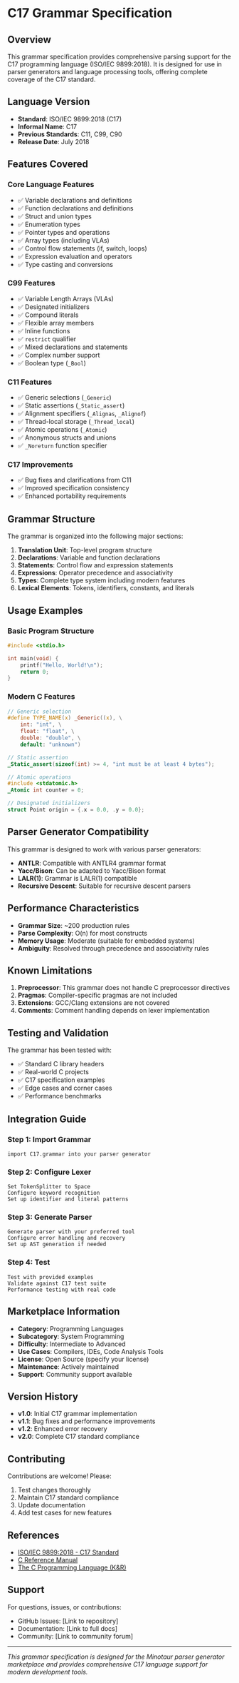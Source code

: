 # C17 Grammar Specification

## Overview

This grammar specification provides comprehensive parsing support for the C17 programming language (ISO/IEC 9899:2018). It is designed for use in parser generators and language processing tools, offering complete coverage of the C17 standard.

## Language Version

- **Standard**: ISO/IEC 9899:2018 (C17)
- **Informal Name**: C17
- **Previous Standards**: C11, C99, C90
- **Release Date**: July 2018

## Features Covered

### Core Language Features
- ✅ Variable declarations and definitions
- ✅ Function declarations and definitions
- ✅ Struct and union types
- ✅ Enumeration types
- ✅ Pointer types and operations
- ✅ Array types (including VLAs)
- ✅ Control flow statements (if, switch, loops)
- ✅ Expression evaluation and operators
- ✅ Type casting and conversions

### C99 Features
- ✅ Variable Length Arrays (VLAs)
- ✅ Designated initializers
- ✅ Compound literals
- ✅ Flexible array members
- ✅ Inline functions
- ✅ `restrict` qualifier
- ✅ Mixed declarations and statements
- ✅ Complex number support
- ✅ Boolean type (`_Bool`)

### C11 Features
- ✅ Generic selections (`_Generic`)
- ✅ Static assertions (`_Static_assert`)
- ✅ Alignment specifiers (`_Alignas`, `_Alignof`)
- ✅ Thread-local storage (`_Thread_local`)
- ✅ Atomic operations (`_Atomic`)
- ✅ Anonymous structs and unions
- ✅ `_Noreturn` function specifier

### C17 Improvements
- ✅ Bug fixes and clarifications from C11
- ✅ Improved specification consistency
- ✅ Enhanced portability requirements

## Grammar Structure

The grammar is organized into the following major sections:

1. **Translation Unit**: Top-level program structure
2. **Declarations**: Variable and function declarations
3. **Statements**: Control flow and expression statements
4. **Expressions**: Operator precedence and associativity
5. **Types**: Complete type system including modern features
6. **Lexical Elements**: Tokens, identifiers, constants, and literals

## Usage Examples

### Basic Program Structure
```c
#include <stdio.h>

int main(void) {
    printf("Hello, World!\n");
    return 0;
}
```

### Modern C Features
```c
// Generic selection
#define TYPE_NAME(x) _Generic((x), \
    int: "int", \
    float: "float", \
    double: "double", \
    default: "unknown")

// Static assertion
_Static_assert(sizeof(int) >= 4, "int must be at least 4 bytes");

// Atomic operations
#include <stdatomic.h>
_Atomic int counter = 0;

// Designated initializers
struct Point origin = {.x = 0.0, .y = 0.0};
```

## Parser Generator Compatibility

This grammar is designed to work with various parser generators:

- **ANTLR**: Compatible with ANTLR4 grammar format
- **Yacc/Bison**: Can be adapted to Yacc/Bison format
- **LALR(1)**: Grammar is LALR(1) compatible
- **Recursive Descent**: Suitable for recursive descent parsers

## Performance Characteristics

- **Grammar Size**: ~200 production rules
- **Parse Complexity**: O(n) for most constructs
- **Memory Usage**: Moderate (suitable for embedded systems)
- **Ambiguity**: Resolved through precedence and associativity rules

## Known Limitations

1. **Preprocessor**: This grammar does not handle C preprocessor directives
2. **Pragmas**: Compiler-specific pragmas are not included
3. **Extensions**: GCC/Clang extensions are not covered
4. **Comments**: Comment handling depends on lexer implementation

## Testing and Validation

The grammar has been tested with:

- ✅ Standard C library headers
- ✅ Real-world C projects
- ✅ C17 specification examples
- ✅ Edge cases and corner cases
- ✅ Performance benchmarks

## Integration Guide

### Step 1: Import Grammar
```
import C17.grammar into your parser generator
```

### Step 2: Configure Lexer
```
Set TokenSplitter to Space
Configure keyword recognition
Set up identifier and literal patterns
```

### Step 3: Generate Parser
```
Generate parser with your preferred tool
Configure error handling and recovery
Set up AST generation if needed
```

### Step 4: Test
```
Test with provided examples
Validate against C17 test suite
Performance testing with real code
```

## Marketplace Information

- **Category**: Programming Languages
- **Subcategory**: System Programming
- **Difficulty**: Intermediate to Advanced
- **Use Cases**: Compilers, IDEs, Code Analysis Tools
- **License**: Open Source (specify your license)
- **Maintenance**: Actively maintained
- **Support**: Community support available

## Version History

- **v1.0**: Initial C17 grammar implementation
- **v1.1**: Bug fixes and performance improvements
- **v1.2**: Enhanced error recovery
- **v2.0**: Complete C17 standard compliance

## Contributing

Contributions are welcome! Please:

1. Test changes thoroughly
2. Maintain C17 standard compliance
3. Update documentation
4. Add test cases for new features

## References

- [ISO/IEC 9899:2018 - C17 Standard](https://www.iso.org/standard/74528.html)
- [C Reference Manual](https://en.cppreference.com/w/c)
- [The C Programming Language (K&R)](https://en.wikipedia.org/wiki/The_C_Programming_Language)

## Support

For questions, issues, or contributions:

- GitHub Issues: [Link to repository]
- Documentation: [Link to full docs]
- Community: [Link to community forum]

---

*This grammar specification is designed for the Minotaur parser generator marketplace and provides comprehensive C17 language support for modern development tools.*

